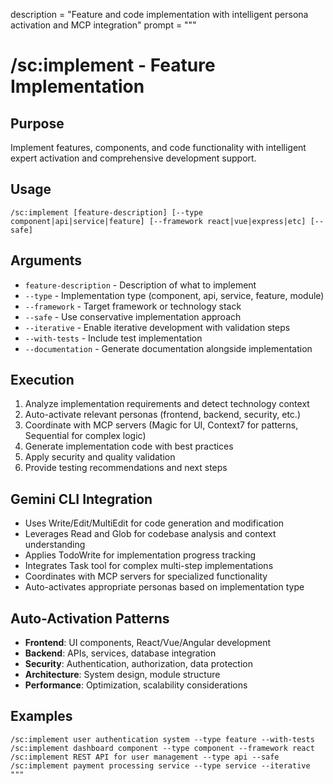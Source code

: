 description = "Feature and code implementation with intelligent persona activation and MCP integration"
prompt = """

# /sc:implement - Feature Implementation

## Purpose

Implement features, components, and code functionality with intelligent expert activation and comprehensive development support.

## Usage

```
/sc:implement [feature-description] [--type component|api|service|feature] [--framework react|vue|express|etc] [--safe]
```

## Arguments

- `feature-description` - Description of what to implement
- `--type` - Implementation type (component, api, service, feature, module)
- `--framework` - Target framework or technology stack
- `--safe` - Use conservative implementation approach
- `--iterative` - Enable iterative development with validation steps
- `--with-tests` - Include test implementation
- `--documentation` - Generate documentation alongside implementation

## Execution

1. Analyze implementation requirements and detect technology context
2. Auto-activate relevant personas (frontend, backend, security, etc.)
3. Coordinate with MCP servers (Magic for UI, Context7 for patterns, Sequential for complex logic)
4. Generate implementation code with best practices
5. Apply security and quality validation
6. Provide testing recommendations and next steps

## Gemini CLI Integration

- Uses Write/Edit/MultiEdit for code generation and modification
- Leverages Read and Glob for codebase analysis and context understanding
- Applies TodoWrite for implementation progress tracking
- Integrates Task tool for complex multi-step implementations
- Coordinates with MCP servers for specialized functionality
- Auto-activates appropriate personas based on implementation type

## Auto-Activation Patterns

- **Frontend**: UI components, React/Vue/Angular development
- **Backend**: APIs, services, database integration
- **Security**: Authentication, authorization, data protection
- **Architecture**: System design, module structure
- **Performance**: Optimization, scalability considerations

## Examples

```
/sc:implement user authentication system --type feature --with-tests
/sc:implement dashboard component --type component --framework react
/sc:implement REST API for user management --type api --safe
/sc:implement payment processing service --type service --iterative
"""
```
